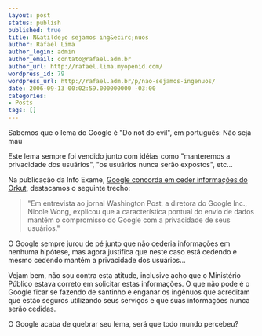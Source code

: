 ```yaml
---
layout: post
status: publish
published: true
title: N&atilde;o sejamos ing&ecirc;nuos
author: Rafael Lima
author_login: admin
author_email: contato@rafael.adm.br
author_url: http://rafael.lima.myopenid.com/
wordpress_id: 79
wordpress_url: http://rafael.adm.br/p/nao-sejamos-ingenuos/
date: 2006-09-13 00:02:59.000000000 -03:00
categories:
- Posts
tags: []
---
```

Sabemos que o lema do Google &eacute; "Do not do evil", em portugu&ecirc;s: N&atilde;o seja mau

Este lema sempre foi vendido junto com id&eacute;ias como "manteremos a privacidade dos usu&aacute;rios", "os usu&aacute;rios nunca ser&atilde;o expostos", etc...

Na publica&ccedil;&atilde;o da Info Exame, <a href="http://info.abril.com.br/aberto/infonews/092006/06092006-2.shl">Google concorda em ceder informa&ccedil;&otilde;es do Orkut</a>, destacamos o seguinte trecho:

<blockquote>"Em entrevista ao jornal Washington Post, a diretora do Google Inc., Nicole Wong, explicou que a caracter&iacute;stica pontual do envio de dados mant&eacute;m o compromisso do Google com a privacidade de seus usu&aacute;rios."</blockquote>

O Google sempre jurou de p&eacute; junto que n&atilde;o cederia informa&ccedil;&otilde;es em nenhuma hip&oacute;tese, mas agora justifica que neste caso est&aacute; cedendo e mesmo cedendo mant&eacute;m a privacidade dos usu&aacute;rios...

Vejam bem, n&atilde;o sou contra esta atitude, inclusive acho que o Minist&eacute;rio P&uacute;blico estava correto em solicitar estas informa&ccedil;&otilde;es. O que n&atilde;o pode &eacute; o Google ficar se fazendo de santinho e enganar os ing&ecirc;nuos que acreditam que est&atilde;o seguros utilizando seus servi&ccedil;os e que suas informa&ccedil;&otilde;es nunca ser&atilde;o cedidas.

O Google acaba de quebrar seu lema, ser&aacute; que todo mundo percebeu?
